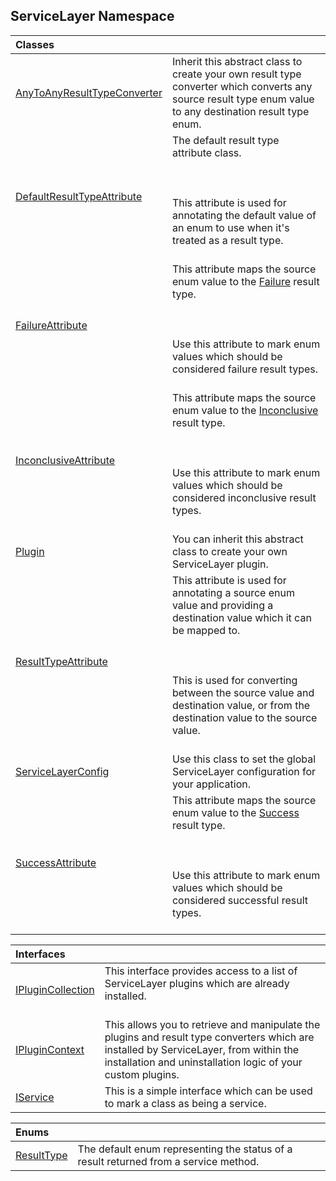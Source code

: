 ## ServiceLayer Namespace

| Classes | |
| :--- | :--- |
| [AnyToAnyResultTypeConverter](ServiceLayer_AnyToAnyResultTypeConverter.md 'ServiceLayer.AnyToAnyResultTypeConverter') | Inherit this abstract class to create your own result type converter which converts any source result type enum value to any destination result type enum.<br/> |
| [DefaultResultTypeAttribute](ServiceLayer_DefaultResultTypeAttribute.md 'ServiceLayer.DefaultResultTypeAttribute') | The default result type attribute class.<br/><br/><br/><br/>This attribute is used for annotating the default value of an enum to use when it's treated as a result type.<br/><br/> |
| [FailureAttribute](ServiceLayer_FailureAttribute.md 'ServiceLayer.FailureAttribute') | This attribute maps the source enum value to the [Failure](ServiceLayer_ResultType.md#ServiceLayer_ResultType_Failure 'ServiceLayer.ResultType.Failure') result type.<br/><br/><br/><br/>Use this attribute to mark enum values which should be considered failure result types.<br/><br/> |
| [InconclusiveAttribute](ServiceLayer_InconclusiveAttribute.md 'ServiceLayer.InconclusiveAttribute') | This attribute maps the source enum value to the [Inconclusive](ServiceLayer_ResultType.md#ServiceLayer_ResultType_Inconclusive 'ServiceLayer.ResultType.Inconclusive') result type.<br/><br/><br/><br/>Use this attribute to mark enum values which should be considered inconclusive result types.<br/><br/> |
| [Plugin](ServiceLayer_Plugin.md 'ServiceLayer.Plugin') | You can inherit this abstract class to create your own ServiceLayer plugin.<br/> |
| [ResultTypeAttribute](ServiceLayer_ResultTypeAttribute.md 'ServiceLayer.ResultTypeAttribute') | This attribute is used for annotating a source enum value and providing a destination value which it can be mapped to.<br/><br/><br/><br/>This is used for converting between the source value and destination value, or from the destination value to the source value.<br/><br/> |
| [ServiceLayerConfig](ServiceLayer_ServiceLayerConfig.md 'ServiceLayer.ServiceLayerConfig') | Use this class to set the global ServiceLayer configuration for your application.<br/> |
| [SuccessAttribute](ServiceLayer_SuccessAttribute.md 'ServiceLayer.SuccessAttribute') | This attribute maps the source enum value to the [Success](ServiceLayer_ResultType.md#ServiceLayer_ResultType_Success 'ServiceLayer.ResultType.Success') result type.<br/><br/><br/><br/>Use this attribute to mark enum values which should be considered successful result types.<br/><br/> |

| Interfaces | |
| :--- | :--- |
| [IPluginCollection](ServiceLayer_IPluginCollection.md 'ServiceLayer.IPluginCollection') | This interface provides access to a list of ServiceLayer plugins which are already installed.<br/><br/> |
| [IPluginContext](ServiceLayer_IPluginContext.md 'ServiceLayer.IPluginContext') | This allows you to retrieve and manipulate the plugins and result type converters which are installed by ServiceLayer, from within the installation and uninstallation logic of your custom plugins.<br/> |
| [IService](ServiceLayer_IService.md 'ServiceLayer.IService') | This is a simple interface which can be used to mark a class as being a service.<br/> |

| Enums | |
| :--- | :--- |
| [ResultType](ServiceLayer_ResultType.md 'ServiceLayer.ResultType') | The default enum representing the status of a result returned from a service method.<br/> |
